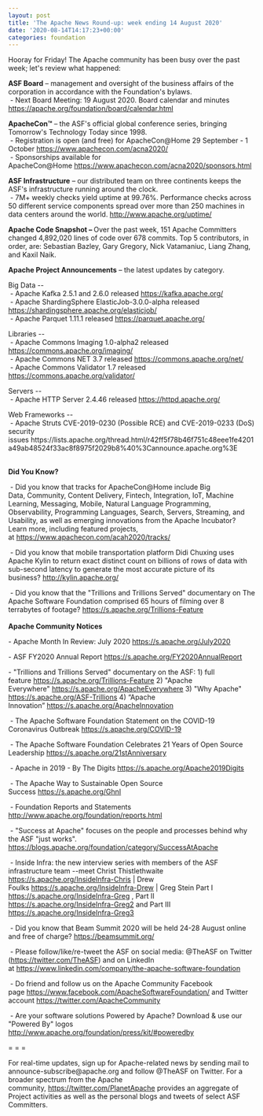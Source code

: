 ```yaml
---
layout: post
title: 'The Apache News Round-up: week ending 14 August 2020'
date: '2020-08-14T14:17:23+00:00'
categories: foundation
---
```

<p></p><p></p><p></p><p></p><p></p><p></p><p>Hooray for Friday! The Apache community has been busy over the past week; let's review what happened:</p><p><span style="font-weight: 700;">ASF Board</span>&nbsp;– management and oversight of the business affairs of the corporation in accordance with the Foundation's bylaws.<br>&nbsp;- Next Board Meeting: 19 August 2020. Board calendar and minutes <a href="https://apache.org/foundation/board/calendar.html" target="_blank">https://apache.org/foundation/board/calendar.html</a></p><p></p><p><span style="font-weight: 700;">ApacheCon™</span>&nbsp;– the ASF's official global conference series, bringing Tomorrow's Technology Today since 1998.<br>&nbsp;- Registration is open (and free) for ApacheCon@Home 29 September - 1 October&nbsp;<a href="https://www.apachecon.com/acna2020/" target="_blank">https://www.apachecon.com/acna2020/</a>&nbsp;<br>&nbsp;- Sponsorships available for ApacheCon@Home&nbsp;<a href="https://www.apachecon.com/acna2020/sponsors.html" target="_blank">https://www.apachecon.com/acna2020/sponsors.html</a>&nbsp;<br></p><p><span style="font-weight: 700;">ASF Infrastructure</span>&nbsp;– our distributed team on three continents keeps the ASF's infrastructure running around the clock.<br>&nbsp;-
 7M+ weekly checks yield uptime at 99.76%. Performance checks across 50 
different service components spread over more than 250 machines in data centers around the world.&nbsp;<a href="http://www.apache.org/uptime/" target="_blank">http://www.apache.org/uptime/</a><br></p><p><b>Apache Code Snapshot&nbsp;– </b>Over
 the past week, 151 Apache Committers changed 4,892,020 lines of 
code 
over 678 commits. Top 5 contributors, in order, are: Sebastian Bazley, Gary Gregory, Nick Vatamaniuc, <span>Liang Zhang,</span> and Kaxil Naik. &nbsp;<b> &nbsp; </b></p><p><span style="font-weight: 700;">Apache Project Announcements</span>&nbsp;– the latest updates by category.</p>Big Data --<br>&nbsp;- Apache <span class="il">Kafka</span> 2.5.1 and 2.6.0 released <a href="https://kafka.apache.org/" rel="noreferrer" target="_blank" data-saferedirecturl="https://www.google.com/url?q=https://kafka.apache.org/&amp;source=gmail&amp;ust=1597395989543000&amp;usg=AFQjCNHGaPKsD3CKQIXZ1PpvZnktZJnVIg">https://<span class="il">kafka</span>.apache.org/</a><br>&nbsp;- Apache ShardingSphere ElasticJob-3.0.0-alpha released <a href="https://shardingsphere.apache.org/elasticjob/" target="_blank">https://shardingsphere.apache.org/elasticjob/</a><br>&nbsp;- Apache Parquet 1.11.1 released <a href="https://parquet.apache.org/" target="_blank">https://parquet.apache.org/</a><br><p></p><p>Libraries --<br>&nbsp;- Apache Commons Imaging 1.0-alpha2 released <a href="https://commons.apache.org/imaging/" target="_blank">https://commons.apache.org/imaging/</a><br>&nbsp;- Apache Commons NET 3.7 released <a href="https://commons.apache.org/net/" target="_blank">https://commons.apache.org/net/</a><br>&nbsp;- Apache Commons Validator 1.7 released <a href="https://commons.apache.org/validator/" target="_blank">https://commons.apache.org/validator/</a><br></p><p></p>Servers --<br>&nbsp;- Apache HTTP Server 2.4.46 released <a href="https://httpd.apache.org/" target="_blank">https://httpd.apache.org/</a><a href="https://httpd.apache.org/" target="_blank"></a><p></p><p></p><p>Web Frameworks --<br>&nbsp;- Apache Struts&nbsp;CVE-2019-0230 (Possible RCE) and CVE-2019-0233 (DoS) security issues&nbsp;https://lists.apache.org/thread.html/r42ff5f78b46f751c48eee1fe4201a49ab48524f33ac8f8975f2029b8%40%3Cannounce.apache.org%3E&nbsp;<br></p><p><span style="font-weight: 700;"><br>Did You Know?</span></p><p>&nbsp;- Did you know that tracks for ApacheCon@Home include <span style="font-size: 14px;">Big Data,&nbsp;</span>Community, Content Delivery, Fintech, Integration,&nbsp;IoT, Machine Learning, Messaging,&nbsp;Mobile, Natural Language Programming, Observability, Programming Languages, Search,&nbsp;Servers, Streaming, and Usability, as well as emerging innovations from the Apache Incubator? Learn more, including featured projects, at&nbsp;<a href="https://www.apachecon.com/acah2020/tracks/" target="_blank">https://www.apachecon.com/acah2020/tracks/</a>&nbsp;&nbsp;</p><p>&nbsp;- Did you know that mobile transportation platform Didi Chuxing uses Apache Kylin to return exact distinct count on billions of rows of data with sub-second latency to generate the most accurate picture of its business?&nbsp;<a href="http://kylin.apache.org/" target="_blank">http://kylin.apache.org/</a>&nbsp;</p><p>&nbsp;- Did you know that the "Trillions and Trillions Served" documentary on The Apache Software Foundation comprised 65 hours of filming over 8 terrabytes of footage?&nbsp;<a href="https://s.apache.org/Trillions-Feature" target="_blank">https://s.apache.org/Trillions-Feature</a><br><span style="font-weight: 700;"><br>Apache Community Notices</span></p><p>- Apache Month In Review: July 2020 <a href="https://s.apache.org/July2020" target="_blank">https://s.apache.org/July2020</a>&nbsp;</p><p><span style="font-size: 14px;">- ASF FY2020 Annual Report </span><a href="https://s.apache.org/FY2020AnnualReport" target="_blank">https://s.apache.org/FY2020AnnualReport</a>&nbsp;</p><p>-
 "Trillions and Trillions Served" documentary on the ASF: 1) full feature&nbsp;<a href="https://s.apache.org/Trillions-Feature" target="_blank">https://s.apache.org/Trillions-Feature</a>&nbsp;2) "Apache Everywhere"&nbsp;<a href="https://s.apache.org/ApacheEverywhere" target="_blank">https://s.apache.org/ApacheEverywhere</a>&nbsp;3) "Why Apache" <a href="https://s.apache.org/ASF-Trillions" target="_blank">https://s.apache.org/ASF-Trillions</a>&nbsp;4)&nbsp;“Apache Innovation”&nbsp;<a href="https://s.apache.org/ApacheInnovation" target="_blank">https://s.apache.org/ApacheInnovation</a>&nbsp;</p><p>&nbsp;- The Apache Software Foundation Statement on the COVID-19 Coronavirus Outbreak <a href="https://s.apache.org/COVID-19" target="_blank">https://s.apache.org/COVID-19</a>&nbsp;&nbsp;</p><p>&nbsp;- The Apache Software Foundation Celebrates 21 Years of Open Source Leadership&nbsp;<a href="https://s.apache.org/21stAnniversary" rel="noreferrer" target="_blank" data-saferedirecturl="https://www.google.com/url?q=https://s.apache.org/21stAnniversary&amp;source=gmail&amp;ust=1586580638108000&amp;usg=AFQjCNHhBfHrSsg8TFX4Lwsa4GFZdonhcA">https://s.apache.org/21stAnniv<wbr>ersary</a></p><p>&nbsp;- Apache in 2019 - By The Digits&nbsp;<a href="https://s.apache.org/Apache2019Digits">https://s.apache.org/Apache2019Digits</a></p><p>&nbsp;- The Apache Way to Sustainable Open Source Success&nbsp;<a href="https://s.apache.org/GhnI">https://s.apache.org/GhnI</a></p><p>&nbsp;- Foundation Reports and Statements <a href="http://www.apache.org/foundation/reports.html" target="_blank">http://www.apache.org/foundation/reports.html</a><br></p><p>&nbsp;- "Success at Apache" focuses on the people and processes behind why the ASF "just works". <a href="https://blogs.apache.org/foundation/category/SuccessAtApache" target="_blank">https://blogs.apache.org/foundation/category/SuccessAtApache</a><br></p><div><p>&nbsp;- Inside Infra: the new interview series with members of the ASF infrastructure team --meet Christ Thistlethwaite <a href="https://s.apache.org/InsideInfra-Chris" target="_blank">https://s.apache.org/InsideInfra-Chris</a>&nbsp;| Drew Foulks&nbsp;<a href="https://s.apache.org/InsideInfra-Drew" rel="noreferrer" target="_blank" data-saferedirecturl="https://www.google.com/url?q=https://s.apache.org/InsideInfra-Drew&amp;source=gmail&amp;ust=1588339104628000&amp;usg=AFQjCNF9dVEn48pV7o9HBG14sP9uprU8Xw">https://s.apache.org/InsideInf<wbr>ra-Drew</a>&nbsp;| Greg Stein Part I <a href="https://s.apache.org/InsideInfra-Greg" target="_blank">https://s.apache.org/InsideInfra-Greg</a> , Part II <a href="https://s.apache.org/InsideInfra-Greg2" target="_blank">https://s.apache.org/InsideInfra-Greg2</a> and Part III <a href="https://s.apache.org/InsideInfra-Greg3" target="_blank">https://s.apache.org/InsideInfra-Greg3</a></p></div><div><p>&nbsp;- Did you know that Beam Summit 2020 will be held 24-28 August online and free of charge? <a href="https://beamsummit.org/" target="_blank">https://beamsummit.org/</a><br></p><p>&nbsp;- Please follow/like/re-tweet the ASF on social media: @TheASF on Twitter (<a href="https://twitter.com/TheASF">https://twitter.com/TheASF</a>) and on LinkedIn at&nbsp;<a href="https://www.linkedin.com/company/the-apache-software-foundation">https://www.linkedin.com/company/the-apache-software-foundation</a></p><p>&nbsp;- Do friend and follow us on the Apache Community Facebook page&nbsp;<a href="https://www.facebook.com/ApacheSoftwareFoundation/">https://www.facebook.com/ApacheSoftwareFoundation/</a>&nbsp;and Twitter account&nbsp;<a href="https://twitter.com/ApacheCommunity">https://twitter.com/ApacheCommunity</a></p></div><div>&nbsp;- Are your software solutions Powered by Apache? Download &amp; use our "Powered By" logos <a href="http://www.apache.org/foundation/press/kit/#poweredby" target="_blank">http://www.apache.org/foundation/press/kit/#poweredby</a><br></div><p><span class="LrzXr"></span><span class="LrzXr"></span></p><div><p>= = =</p><p>For
 real-time updates, sign up for Apache-related news by sending mail to 
announce-subscribe@apache.org and follow @TheASF on Twitter. For a 
broader spectrum from the Apache community,&nbsp;<a href="https://twitter.com/PlanetApache">https://twitter.com/PlanetApache</a>&nbsp;provides an aggregate of Project activities as well as the personal blogs and tweets of select ASF Committers.</p></div><p></p><p></p><p></p><p></p><p></p><p></p>

